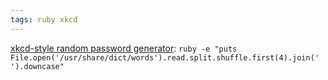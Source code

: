 ```yaml
---
tags: ruby xkcd
---
```


[xkcd-style random password generator](http://xkcd.com/936/): `ruby -e "puts File.open('/usr/share/dict/words').read.split.shuffle.first(4).join(' ').downcase"`
